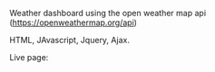 Weather dashboard using the open weather map api (https://openweathermap.org/api)

HTML, JAvascript, Jquery, Ajax. 

Live page:  